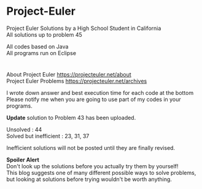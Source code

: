 # Project-Euler
Project Euler Solutions by a High School Student in California  
All solutions up to problem 45  
  
All codes based on Java  
All programs run on Eclipse
#  
  
About Project Euler https://projecteuler.net/about  
Project Euler Problems https://projecteuler.net/archives  
  
I wrote down answer and best execution time for each code at the bottom  
Please notify me when you are going to use part of my codes in your programs.  
  
**Update** solution to Problem 43 has been uploaded.  

Unsolved : 44   
Solved but inefficient : 23, 31, 37  
  
Inefficient solutions will not be posted until they are finally revised.  

**Spoiler Alert**  
Don't look up the solutions before you actually try them by yourself!  
This blog suggests one of many different possible ways to solve problems,  
but looking at solutions before trying wouldn't be worth anything.
